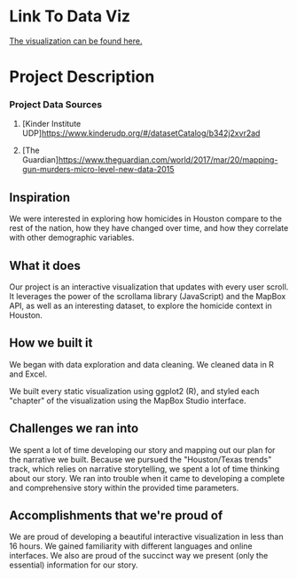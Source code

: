 
# Link To Data Viz

[The visualization can be found here.](https://connorrothschild.github.io/datathon-2020/source/)


# Project Description

### Project Data Sources

1. [Kinder Institute UDP]https://www.kinderudp.org/#/datasetCatalog/b342j2xvr2ad

2. [The Guardian]https://www.theguardian.com/world/2017/mar/20/mapping-gun-murders-micro-level-new-data-2015

## Inspiration

We were interested in exploring how homicides in Houston compare to the rest of the nation, how they have changed over time, and how they correlate with other demographic variables.

## What it does

Our project is an interactive visualization that updates with every user scroll. It leverages the power of the scrollama library (JavaScript) and the MapBox API, as well as an interesting dataset, to explore the homicide context in Houston.

## How we built it

We began with data exploration and data cleaning. We cleaned data in R and Excel. 

We built every static visualization using ggplot2 (R), and styled each "chapter" of the visualization using the MapBox Studio interface. 

## Challenges we ran into

We spent a lot of time developing our story and mapping out our plan for the narrative we built. Because we pursued the "Houston/Texas trends" track, which relies on narrative storytelling, we spent a lot of time thinking about our story. We ran into trouble when it came to developing a complete and comprehensive story within the provided time parameters.

## Accomplishments that we're proud of

We are proud of developing a beautiful interactive visualization in less than 16 hours. We gained familiarity with different languages and online interfaces. We also are proud of the succinct way we present (only the essential) information for our story.
